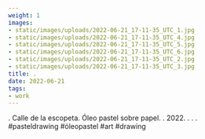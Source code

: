 ```yaml
---
weight: 1
images:
- static/images/uploads/2022-06-21_17-11-35_UTC_1.jpg
- static/images/uploads/2022-06-21_17-11-35_UTC_4.jpg
- static/images/uploads/2022-06-21_17-11-35_UTC_5.jpg
- static/images/uploads/2022-06-21_17-11-35_UTC_6.jpg
- static/images/uploads/2022-06-21_17-11-35_UTC_2.jpg
- static/images/uploads/2022-06-21_17-11-35_UTC_3.jpg
title: .
date: 2022-06-21
tags:
- work
---
```


.
Calle de la escopeta.
Óleo pastel sobre papel.
.
2022.
.
.
.
#pasteldrawing #óleopastel #art #drawing
